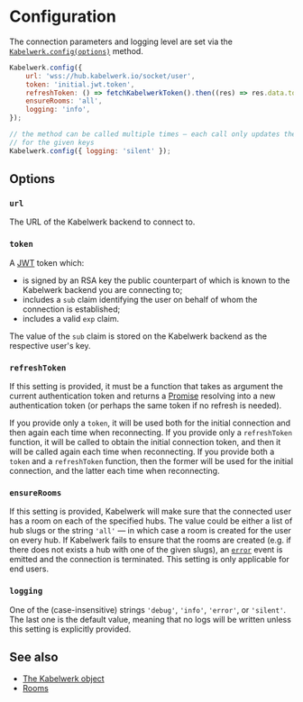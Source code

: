 # Configuration

The connection parameters and logging level are set via the [`Kabelwerk.config(options)`](./kabelwerk.md#list-of-methods) method.

```js
Kabelwerk.config({
    url: 'wss://hub.kabelwerk.io/socket/user',
    token: 'initial.jwt.token',
    refreshToken: () => fetchKabelwerkToken().then((res) => res.data.token),
    ensureRooms: 'all',
    logging: 'info',
});

// the method can be called multiple times — each call only updates the values
// for the given keys
Kabelwerk.config({ logging: 'silent' });
```

## Options

### `url`

The URL of the Kabelwerk backend to connect to.

### `token`

A [JWT](https://datatracker.ietf.org/doc/html/rfc7519) token which:

-   is signed by an RSA key the public counterpart of which is known to the Kabelwerk backend you are connecting to;
-   includes a `sub` claim identifying the user on behalf of whom the connection is established;
-   includes a valid `exp` claim.

The value of the `sub` claim is stored on the Kabelwerk backend as the respective user's key.

### `refreshToken`

If this setting is provided, it must be a function that takes as argument the current authentication token and returns a [Promise](https://developer.mozilla.org/en-US/docs/Web/JavaScript/Reference/Global_Objects/Promise) resolving into a new authentication token (or perhaps the same token if no refresh is needed).

If you provide only a `token`, it will be used both for the initial connection and then again each time when reconnecting. If you provide only a `refreshToken` function, it will be called to obtain the initial connection token, and then it will be called again each time when reconnecting. If you provide both a `token` and a `refreshToken` function, then the former will be used for the initial connection, and the latter each time when reconnecting.

### `ensureRooms`

If this setting is provided, Kabelwerk will make sure that the connected user has a room on each of the specified hubs. The value could be either a list of hub slugs or the string `'all'` — in which case a room is created for the user on every hub. If Kabelwerk fails to ensure that the rooms are created (e.g. if there does not exists a hub with one of the given slugs), an [`error`](./kabelwerk.md#list-of-events) event is emitted and the connection is terminated. This setting is only applicable for end users.

### `logging`

One of the (case-insensitive) strings `'debug'`, `'info'`, `'error'`, or `'silent'`. The last one is the default value, meaning that no logs will be written unless this setting is explicitly provided.

## See also

-   [The Kabelwerk object](./kabelwerk.md)
-   [Rooms](./rooms.md)
